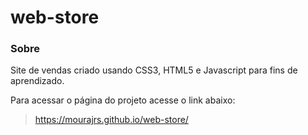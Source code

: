 # web-store

### Sobre

Site de vendas criado usando CSS3, HTML5 e Javascript para fins de aprendizado.

Para acessar o página do projeto acesse o link abaixo:
>https://mourajrs.github.io/web-store/